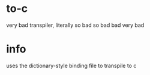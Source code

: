 # to-c
very bad transpiler, literally so bad
so bad 
bad
very
bad  

# info
uses the dictionary-style binding file to transpile to c 
